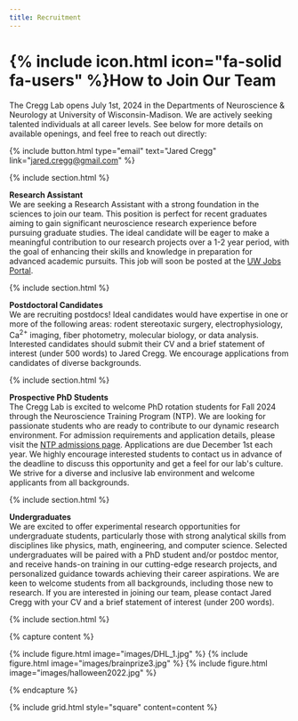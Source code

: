 ```yaml
---
title: Recruitment
---
```


# {% include icon.html icon="fa-solid fa-users" %}How to Join Our Team

The Cregg Lab opens July 1st, 2024 in the Departments of Neuroscience & Neurology at University of Wisconsin-Madison. We are actively seeking talented individuals at all career levels. See below for more details on available openings, and feel free to reach out directly: 

{%
  include button.html
  type="email"
  text="Jared Cregg"
  link="jared.cregg@gmail.com"
%}

{% include section.html %}

**Research Assistant**<br>
We are seeking a Research Assistant with a strong foundation in the sciences to join our team. This position is perfect for recent graduates aiming to gain significant neuroscience research experience before pursuing graduate studies. The ideal candidate will be eager to make a meaningful contribution to our research projects over a 1-2 year period, with the goal of enhancing their skills and knowledge in preparation for advanced academic pursuits. This job will soon be posted at the [UW Jobs Portal](https://jobs.wisc.edu/).

{% include section.html %}

**Postdoctoral Candidates**<br>
We are recruiting postdocs! Ideal candidates would have expertise in one or more of the following areas: rodent stereotaxic surgery, electrophysiology, Ca<sup>2+</sup> imaging, fiber photometry, molecular biology, or data analysis. Interested candidates should submit their CV and a brief statement of interest (under 500 words) to Jared Cregg. We encourage applications from candidates of diverse backgrounds. 

{% include section.html %}

**Prospective PhD Students**<br>
The Cregg Lab is excited to welcome PhD rotation students for Fall 2024 through the Neuroscience Training Program (NTP). We are looking for passionate students who are ready to contribute to our dynamic research environment. For admission requirements and application details, please visit the [NTP admissions page](https://ntp.neuroscience.wisc.edu/admissions/). Applications are due December 1st each year. We highly encourage interested students to contact us in advance of the deadline to discuss this opportunity and get a feel for our lab's culture. We strive for a diverse and inclusive lab environment and welcome applicants from all backgrounds.

{% include section.html %}

**Undergraduates**<br>
We are excited to offer experimental research opportunities for undergraduate students, particularly those with strong analytical skills from disciplines like physics, math, engineering, and computer science. Selected undergraduates will be paired with a PhD student and/or postdoc mentor, and receive hands-on training in our cutting-edge research projects, and personalized guidance towards achieving their career aspirations. We are keen to welcome students from all backgrounds, including those new to research. If you are interested in joining our team, please contact Jared Cregg with your CV and a brief statement of interest (under 200 words).


{% include section.html %}

{% capture content %}

{% include figure.html image="images/DHL_1.jpg" %}
{% include figure.html image="images/brainprize3.jpg" %}
{% include figure.html image="images/halloween2022.jpg" %}

{% endcapture %}

{% include grid.html style="square" content=content %}
